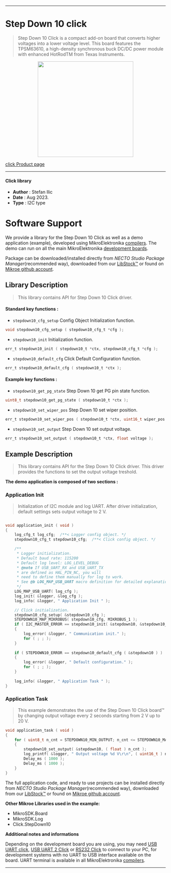 
---
# Step Down 10 click

> Step Down 10 Click is a compact add-on board that converts higher voltages into a lower voltage level. This board features the TPSM63610, a high-density synchronous buck DC/DC power module with enhanced HotRodTM from Texas Instruments. 

<p align="center">
  <img src="https://download.mikroe.com/images/click_for_ide/stepdown10_click.png" height=300px>
</p>

[click Product page](https://www.mikroe.com/step-down-10-click)

---


#### Click library

- **Author**        : Stefan Ilic
- **Date**          : Aug 2023.
- **Type**          : I2C type


# Software Support

We provide a library for the Step Down 10 Click
as well as a demo application (example), developed using MikroElektronika
[compilers](https://www.mikroe.com/necto-studio).
The demo can run on all the main MikroElektronika [development boards](https://www.mikroe.com/development-boards).

Package can be downloaded/installed directly from *NECTO Studio Package Manager*(recommended way), downloaded from our [LibStock&trade;](https://libstock.mikroe.com) or found on [Mikroe github account](https://github.com/MikroElektronika/mikrosdk_click_v2/tree/master/clicks).

## Library Description

> This library contains API for Step Down 10 Click driver.

#### Standard key functions :

- `stepdown10_cfg_setup` Config Object Initialization function.
```c
void stepdown10_cfg_setup ( stepdown10_cfg_t *cfg );
```

- `stepdown10_init` Initialization function.
```c
err_t stepdown10_init ( stepdown10_t *ctx, stepdown10_cfg_t *cfg );
```

- `stepdown10_default_cfg` Click Default Configuration function.
```c
err_t stepdown10_default_cfg ( stepdown10_t *ctx );
```

#### Example key functions :

- `stepdown10_get_pg_state` Step Down 10 get PG pin state function.
```c
uint8_t stepdown10_get_pg_state ( stepdown10_t *ctx );
```

- `stepdown10_set_wiper_pos` Step Down 10 set wiper position.
```c
err_t stepdown10_set_wiper_pos ( stepdown10_t *ctx, uint16_t wiper_pos );
```

- `stepdown10_set_output` Step Down 10 set output voltage.
```c
err_t stepdown10_set_output ( stepdown10_t *ctx, float voltage );
```

## Example Description

> This library contains API for the Step Down 10 Click driver.
  This driver provides the functions to set the output voltage treshold.

**The demo application is composed of two sections :**

### Application Init

> Initialization of I2C module and log UART.
  After driver initialization, default settings sets output voltage to 2 V.

```c

void application_init ( void ) 
{
    log_cfg_t log_cfg;  /**< Logger config object. */
    stepdown10_cfg_t stepdown10_cfg;  /**< Click config object. */

    /** 
     * Logger initialization.
     * Default baud rate: 115200
     * Default log level: LOG_LEVEL_DEBUG
     * @note If USB_UART_RX and USB_UART_TX 
     * are defined as HAL_PIN_NC, you will 
     * need to define them manually for log to work. 
     * See @b LOG_MAP_USB_UART macro definition for detailed explanation.
     */
    LOG_MAP_USB_UART( log_cfg );
    log_init( &logger, &log_cfg );
    log_info( &logger, " Application Init " );

    // Click initialization.
    stepdown10_cfg_setup( &stepdown10_cfg );
    STEPDOWN10_MAP_MIKROBUS( stepdown10_cfg, MIKROBUS_1 );
    if ( I2C_MASTER_ERROR == stepdown10_init( &stepdown10, &stepdown10_cfg ) ) 
    {
        log_error( &logger, " Communication init." );
        for ( ; ; );
    }
    
    if ( STEPDOWN10_ERROR == stepdown10_default_cfg ( &stepdown10 ) )
    {
        log_error( &logger, " Default configuration." );
        for ( ; ; );
    }
    
    log_info( &logger, " Application Task " );
}

```

### Application Task

> This example demonstrates the use of the Step Down 10 Click board™ by changing 
  output voltage every 2 seconds starting from 2 V up to 20 V.

```c
void application_task ( void ) 
{
    for ( uint8_t n_cnt = STEPDOWN10_MIN_OUTPUT; n_cnt <= STEPDOWN10_MAX_OUTPUT; n_cnt++ )
    {
        stepdown10_set_output( &stepdown10, ( float ) n_cnt );
        log_printf( &logger, " Output voltage %d V\r\n", ( uint16_t ) n_cnt );
        Delay_ms ( 1000 );
        Delay_ms ( 1000 );
    }
}

```

The full application code, and ready to use projects can be installed directly from *NECTO Studio Package Manager*(recommended way), downloaded from our [LibStock&trade;](https://libstock.mikroe.com) or found on [Mikroe github account](https://github.com/MikroElektronika/mikrosdk_click_v2/tree/master/clicks).

**Other Mikroe Libraries used in the example:**

- MikroSDK.Board
- MikroSDK.Log
- Click.StepDown10

**Additional notes and informations**

Depending on the development board you are using, you may need
[USB UART click](https://www.mikroe.com/usb-uart-click),
[USB UART 2 Click](https://www.mikroe.com/usb-uart-2-click) or
[RS232 Click](https://www.mikroe.com/rs232-click) to connect to your PC, for
development systems with no UART to USB interface available on the board. UART
terminal is available in all MikroElektronika
[compilers](https://shop.mikroe.com/compilers).

---
